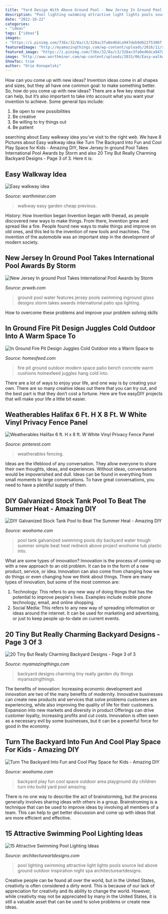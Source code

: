 ```yaml
---
title: "Yard Design With Above Ground Pool - New Jersey In Ground Pool Takes International Pool Awards By Storm"
description: "Pool lighting swimming attractive light lights pools source led above ground outdoor inspiration night spa architectureartdesigns"
date: "2022-10-22"
categories:
- "ideas"
tags: ["ideas"]
images:
- "https://i.pinimg.com/736x/32/8a/c3/328ac3fa0e46dca947deb9d622f5308f.jpg"
featuredImage: "http://myamazingthings.com/wp-content/uploads/2016/11/small-backyard.jpg"
featured_image: "https://i.pinimg.com/736x/32/8a/c3/328ac3fa0e46dca947deb9d622f5308f.jpg"
image: "http://www.worthminer.com/wp-content/uploads/2015/06/Easy-walkway-idea-12.jpg"
ShowToc: true
author: "Orie Konopelski"
---
```



How can you come up with new ideas?
Invention ideas come in all shapes and sizes, but they all have one common goal: to make something better. So, how do you come up with new ideas? There are a few key steps that can help, but it’s also important to take into account what you want your invention to achieve. Some general tips include: 
1. Be open to new possibilities 
2. Be creative 
3. Be willing to try things out 
4. Be patient 

	

		
searching about Easy walkway idea you've visit to the right web. We have 8 Pictures about Easy walkway idea like Turn The Backyard Into Fun and Cool Play Space for Kids - Amazing DIY, New Jersey In ground Pool Takes International Pool Awards by Storm and also 20 Tiny But Really Charming Backyard Designs - Page 3 of 3. Here it is:
		
    
## Easy Walkway Idea

<img loading=lazy src="http://www.worthminer.com/wp-content/uploads/2015/06/Easy-walkway-idea-12.jpg" onerror="this.onerror=null;this.src='https://tse3.mm.bing.net/th?id=OIP.X3z_I-opactj_u8K4wrBeQHaJ3&amp;pid=15.1';" alt="Easy walkway idea">

_Source: worthminer.com_

>walkway easy garden cheap previous. 

	

History: How Invention began
Invention began with theead, as people discovered new ways to make things. From there, Invention grew and spread like a fire. People found new ways to make things and improve on old ones, and this led to the invention of new tools and machines. The invention of the automobile was an important step in the development of modern society.

    
## New Jersey In Ground Pool Takes International Pool Awards By Storm

<img loading=lazy src="http://ww1.prweb.com/prfiles/2011/11/07/8943900/in-ground-pool.jpg" onerror="this.onerror=null;this.src='https://tse4.mm.bing.net/th?id=OIP.AtW3B9TwMsGZmMaz_qHr0AHaE8&amp;pid=15.1';" alt="New Jersey In ground Pool Takes International Pool Awards by Storm">

_Source: prweb.com_

>ground pool water features jersey pools swimming inground glass designs storm takes awards international patio spa lighting. 

	

How to overcome these problems and improve your problem solving skills
 

    
## In Ground Fire Pit Design Juggles Cold Outdoor Into A Warm Space To

<img loading=lazy src="https://homesfeed.com/wp-content/uploads/2015/06/modern-in-ground-fire-pit-design-in-rectangle-shape-before-cream-bench-with-stunning-cushions-and-shrub-decoration-on-the-concrete-patio.jpg" onerror="this.onerror=null;this.src='https://tse3.mm.bing.net/th?id=OIP.-RZKwfGCHtAQcF0Mw6EmIwHaE7&amp;pid=15.1';" alt="In Ground Fire Pit Design Juggles Cold Outdoor into a Warm Space to">

_Source: homesfeed.com_

>fire pit ground outdoor modern space patio bench concrete warm cushions homesfeed juggles hang cold into. 

	

There are a lot of ways to enjoy your life, and one way is by creating your own. There are so many creative ideas out there that you can try out, and the best part is that they don’t cost a fortune. Here are five easyDIY projects that will make your life a little bit easier.

    
## Weatherables Halifax 6 Ft. H X 8 Ft. W White Vinyl Privacy Fence Panel

<img loading=lazy src="https://i.pinimg.com/736x/32/8a/c3/328ac3fa0e46dca947deb9d622f5308f.jpg" onerror="this.onerror=null;this.src='https://tse2.mm.bing.net/th?id=OIP.qStEtZA8RZCQCIVe6eB-JgHaHa&amp;pid=15.1';" alt="Weatherables Halifax 6 ft. H x 8 ft. W White Vinyl Privacy Fence Panel">

_Source: pinterest.com_

>weatherables fencing. 

	

Ideas are the lifeblood of any conversation. They allow everyone to share their own thoughts, ideas, and experiences. Without ideas, conversations would be impoverished and dull. Ideas can be found in everything from small moments to large conversations. To have great conversations, you need to have a plentiful supply of them.

    
## DIY Galvanized Stock Tank Pool To Beat The Summer Heat - Amazing DIY

<img loading=lazy src="http://www.woohome.com/wp-content/uploads/2016/06/galvanized-stock-tank-pool-ideas-woohome-10.jpg" onerror="this.onerror=null;this.src='https://tse3.mm.bing.net/th?id=OIP.-Z3Fqoz01op8RRicAVlgSgHaQq&amp;pid=15.1';" alt="DIY Galvanized Stock Tank Pool to Beat The Summer Heat - Amazing DIY">

_Source: woohome.com_

>pool tank galvanized swimming pools diy backyard water trough summer simple beat heat redneck above project woohome tub plastic into. 

	

What are some types of innovation?
Innovation is the process of coming up with a new approach to an old problem. It can be in the form of a new product, service, or idea. Innovation can also come from changing how we do things or even changing how we think about things. There are many types of innovation, but some of the most common are: 
1) Technology: This refers to any new way of doing things that has the potential to improve people's lives. Examples include mobile phone technology, email, and online shopping. 
2) Social Media: This refers to any new way of spreading information or ideas around the internet. It can be used for marketing and advertising, or just to keep people up-to-date on current events.

    
## 20 Tiny But Really Charming Backyard Designs - Page 3 Of 3

<img loading=lazy src="http://myamazingthings.com/wp-content/uploads/2016/11/small-backyard.jpg" onerror="this.onerror=null;this.src='https://tse4.mm.bing.net/th?id=OIP.x6kmMdHZuHVBkGmjmPdMXQHaD3&amp;pid=15.1';" alt="20 Tiny But Really Charming Backyard Designs - Page 3 of 3">

_Source: myamazingthings.com_

>backyard designs charming tiny really garden diy things myamazingthings. 

	

The benefits of innovation:
Increasing economic development and innovation are two of the many benefits of modernity. Innovative businesses can create new products and services that solve problems customers are experiencing, while also improving the quality of life for their customers. Expansion into new markets and diversity in product Offerings can drive customer loyalty, increasing profits and cut costs. Innovation is often seen as a necessary evil by some businesses, but it can be a powerful force for good in the economy.

    
## Turn The Backyard Into Fun And Cool Play Space For Kids - Amazing DIY

<img loading=lazy src="http://www.woohome.com/wp-content/uploads/2016/04/kids-backyard-playground-4.jpg" onerror="this.onerror=null;this.src='https://tse3.mm.bing.net/th?id=OIP._GzDt8t9W6Zd6B93lOlTbAHaOH&amp;pid=15.1';" alt="Turn The Backyard Into Fun and Cool Play Space for Kids - Amazing DIY">

_Source: woohome.com_

>backyard play fun cool space outdoor area playground diy children turn into build yard pool amazing. 

	

There is no one way to describe the act of brainstorming, but the process generally involves sharing ideas with others in a group. Brainstroming is a technique that can be used to improve ideas by involving all members of a team. This can help to get better discussion and come up with ideas that are more efficient and effective.

    
## 15 Attractive Swimming Pool Lighting Ideas

<img loading=lazy src="https://www.architectureartdesigns.com/wp-content/uploads/2015/09/3.jpg" onerror="this.onerror=null;this.src='https://tse1.mm.bing.net/th?id=OIP.QhWO-MgdA_3GP3z_hMIXsAHaFM&amp;pid=15.1';" alt="15 Attractive Swimming Pool Lighting Ideas">

_Source: architectureartdesigns.com_

>pool lighting swimming attractive light lights pools source led above ground outdoor inspiration night spa architectureartdesigns. 

	

Creative people can be found all over the world, but in the United States, creativity is often considered a dirty word. This is because of our lack of appreciation for creativity and its ability to change the world. However, while creativity may not be appreciated by many in the United States, it is still a valuable asset that can be used to solve problems or create new ideas.

